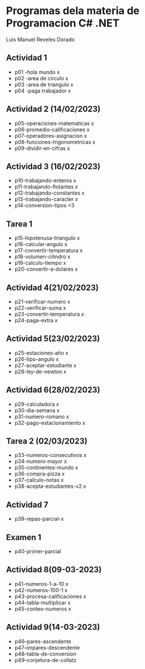 # Programas dela materia de Programacion C# .NET
Luis Manuel Reveles Dorado 
## Actividad 1
- p01 -hola mundo x
- p02 -area de circulo x
- p03 -area de triangulo x
- p04 -paga trabajador x
## Actividad 2 (14/02/2023)
- p05-operaciones-matematicas x
- p06-promedio-calificaciones x
- p07-operadores-asignacion x
- p08-funciones-trigonometricas x
- p09-dividir-en-cifras x
## Actividad 3 (16/02/2023)
- p10-trabajando-enteros x
- p11-trabajando-flotantes x
- p12-trabajando-constantes x
- p13-trabajando-caracter x
- p14-conversion-tipos <3
## Tarea 1
- p15-hipotenusa-triangulo x
- p16-calcular-angulo x
- p17-convertir-temperatura x
- p18-volumen-cilindro x
- p19-calculo-tiempo x
- p20-convertir-a-dolares x

## Actividad 4(21/02/2023)
- p21-verificar-numero x
- p22-verificar-suma x
- p23-convertir-temperatura x
- p24-paga-extra x

## Actividad 5(23/02/2023)
- p25-estaciones-año x
- p26-tipo-angulo x
- p27-aceptar-estudiante x
- p28-ley-de-newton x
## Actividad 6(28/02/2023)
- p29-calculadora x
- p30-dia-semana x
- p31-numero-romano x
- p32-pago-estacionamiento x
## Tarea 2 (02/03/2023)
- p33-numeros-consecutivos x
- p34-numero-mayor x 
- p35-continentes-mundo x
- p36-compra-pizza x
- p37-calculo-notas x
- p38-acepta-estudiantes-v2 x
## Actividad 7
- p39-repas-parcial-x
## Examen 1
- p40-primer-parcial
## Actividad 8(09-03-2023)
- p41-numeros-1-a-10 x
- p42-numeros-100-1 x
- p43-procesa-calificaciones x
- p44-tabla-multiplicar x
- p45-conteo-numeros x 
## Actividad 9(14-03-2023)
- p46–pares-ascendente
- p47–impares-descendente
- p48–tabla-de-conversion
- p49–conjetura-de-collatz